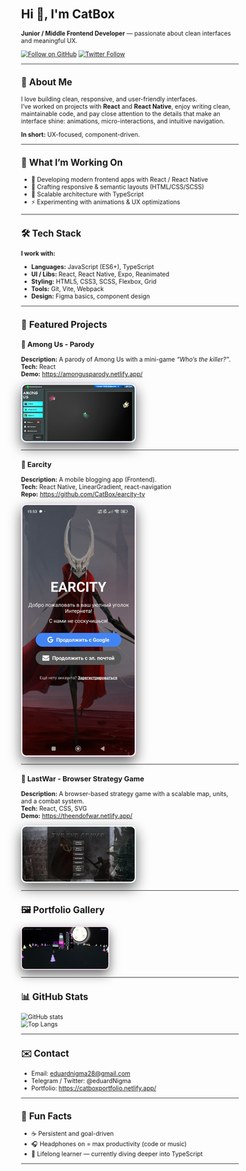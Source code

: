 # Hi 👋, I'm **CatBox**
**Junior / Middle Frontend Developer** — passionate about clean interfaces and meaningful UX.

[![Follow on GitHub](https://img.shields.io/github/followers/CatBox?label=Follow&style=social)](https://github.com/CatBox)
[![Twitter Follow](https://img.shields.io/twitter/follow/eduardNigma?label=Follow&style=social)](https://twitter.com/eduardNigma)

---

## 🌃 About Me
I love building clean, responsive, and user-friendly interfaces.  
I’ve worked on projects with **React** and **React Native**, enjoy writing clean, maintainable code, and pay close attention to the details that make an interface shine: animations, micro-interactions, and intuitive navigation.

**In short:** UX-focused, component-driven.

---

## 🔧 What I’m Working On
- 🚀 Developing modern frontend apps with React / React Native  
- 🎨 Crafting responsive & semantic layouts (HTML/CSS/SCSS)  
- 🧩 Scalable architecture with TypeScript  
- ⚡ Experimenting with animations & UX optimizations  

---

## 🛠️ Tech Stack
**I work with:**

- **Languages:** JavaScript (ES6+), TypeScript  
- **UI / Libs:** React, React Native, Expo, Reanimated  
- **Styling:** HTML5, CSS3, SCSS, Flexbox, Grid  
- **Tools:** Git, Vite, Webpack  
- **Design:** Figma basics, component design  

---

## 🚀 Featured Projects

### 🔸 Among Us - Parody
**Description:** A parody of Among Us with a mini-game *“Who’s the killer?”*.  
**Tech:** React  
**Demo:** https://amongusparody.netlify.app/  
<div style="margin:12px 0;display:flex;flex-wrap:wrap;gap:12px;align-items:flex-start">
  <a href="assets/among_us_parody.png" target="_blank" rel="noopener noreferrer" style="text-decoration:none">
    <img alt="Among Us Parody Preview" src="assets/among_us_parody.png"
         style="width:260px;max-width:100%;height:auto;border-radius:12px;
                box-shadow:0 12px 30px rgba(0,0,0,0.6);
                border:3px solid rgba(58,213,255,0.12);
                outline: 2px solid rgba(124,58,237,0.08);">
  </a>
</div>

---

### 🔸 Earcity
**Description:** A mobile blogging app (Frontend).  
**Tech:** React Native, LinearGradient, react-navigation  
**Repo:** https://github.com/CatBox/earcity-tv  
<div style="margin:12px 0;display:flex;flex-wrap:wrap;gap:12px;align-items:flex-start">
  <a href="assets/earcity_screen.jpg" target="_blank" rel="noopener noreferrer" style="text-decoration:none">
    <img alt="Earcity App Preview" src="assets/earcity_screen.jpg"
         style="width:260px;max-width:100%;height:auto;border-radius:12px;
                box-shadow:0 12px 30px rgba(0,0,0,0.6);
                border:3px solid rgba(255,0,170,0.08);
                transform: translateY(0);">
  </a>
</div>

---

### 🔸 LastWar - Browser Strategy Game
**Description:** A browser-based strategy game with a scalable map, units, and a combat system.  
**Tech:** React, CSS, SVG  
**Demo:** https://theendofwar.netlify.app/  
<div style="margin:12px 0;display:flex;flex-wrap:wrap;gap:12px;align-items:flex-start">
  <a href="assets/last_war.png" target="_blank" rel="noopener noreferrer" style="text-decoration:none">
    <img alt="LastWar Game Preview" src="assets/last_war.png"
         style="width:260px;max-width:100%;height:auto;border-radius:12px;
                box-shadow:0 12px 30px rgba(0,0,0,0.6);
                border:3px solid rgba(0,255,200,0.08);">
  </a>
</div>

---

## 🖼️ Portfolio Gallery
<div style="display:flex;flex-wrap:wrap;gap:10px;align-items:flex-start">
  <a href="assets/neon_town.png" target="_blank" rel="noopener noreferrer" style="text-decoration:none">
    <img alt="Neon Town" src="assets/neon_town.png"
         style="width:200px;max-width:100%;height:auto;border-radius:10px;
                box-shadow:0 10px 24px rgba(0,0,0,0.6);
                border:2px solid rgba(255,20,147,0.12);">
  </a>
</div>

---

## 📊 GitHub Stats
![GitHub stats](https://github-readme-stats.vercel.app/api?username=CatBox&show_icons=true&count_private=true&theme=radical)  
![Top Langs](https://github-readme-stats.vercel.app/api/top-langs/?username=CatBox&layout=compact&theme=radical)

---

## ✉️ Contact
- Email: eduardnigma28@gmail.com  
- Telegram / Twitter: @eduardNigma  
- Portfolio: https://catboxportfolio.netlify.app/  

---

## 🧩 Fun Facts
- ☕ Persistent and goal-driven  
- 🎧 Headphones on = max productivity (code or music)  
- 🧠 Lifelong learner — currently diving deeper into TypeScript  

---

